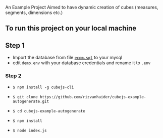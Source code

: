 An Example Project Aimed to have dynamic creation of cubes (measures, segments, dimensions etc.)

## To run this project on your local machine

## Step 1

 - Import the database from file [`ecom.sql`](https://github.com/rizvanhaider/cubejs-example-autogenerate/blob/master/ecom.sql) to your mysql
 - edit `demo.env` with your database credentials and rename it to `.env`

### Step 2


 - `$ npm install -g cubejs-cli`

 - `$ git clone https://github.com/rizvanhaider/cubejs-example-autogenerate.git`

 - `$ cd cubejs-example-autogenerate`

 - `$ npm install`

 - `$ node index.js`
